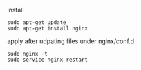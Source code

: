 install
```
sudo apt-get update
sudo apt-get install nginx
```
apply after udpating files under nginx/conf.d
```
sudo nginx -t
sudo service nginx restart
```
